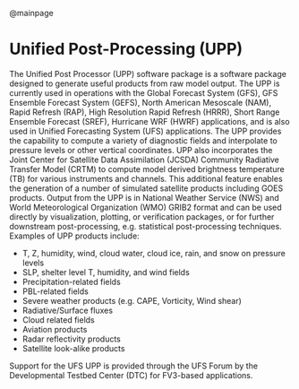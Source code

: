 @mainpage

# Unified Post-Processing (UPP)

The Unified Post Processor (UPP) software package is a software
package designed to generate useful products from raw model
output. The UPP is currently used in operations with the Global
Forecast System (GFS), GFS Ensemble Forecast System (GEFS), North
American Mesoscale (NAM), Rapid Refresh (RAP), High Resolution Rapid
Refresh (HRRR), Short Range Ensemble Forecast (SREF), Hurricane WRF
(HWRF) applications, and is also used in Unified Forecasting System
(UFS) applications. The UPP provides the capability to compute a
variety of diagnostic fields and interpolate to pressure levels or
other vertical coordinates. UPP also incorporates the Joint Center for
Satellite Data Assimilation (JCSDA) Community Radiative Transfer Model
(CRTM) to compute model derived brightness temperature (TB) for
various instruments and channels. This additional feature enables the
generation of a number of simulated satellite products including GOES
products. Output from the UPP is in National Weather Service (NWS) and
World Meteorological Organization (WMO) GRIB2 format and can be used
directly by visualization, plotting, or verification packages, or for
further downstream post-processing, e.g. statistical post-processing
techniques.  Examples of UPP products include:

- T, Z, humidity, wind, cloud water, cloud ice, rain, and snow on pressure levels
- SLP, shelter level T, humidity, and wind fields
- Precipitation-related fields
- PBL-related fields
- Severe weather products (e.g. CAPE, Vorticity, Wind shear)
- Radiative/Surface fluxes
- Cloud related fields
- Aviation products
- Radar reflectivity products
- Satellite look-alike products

Support for the UFS UPP is provided through the UFS Forum by the
Developmental Testbed Center (DTC) for FV3-based applications.
